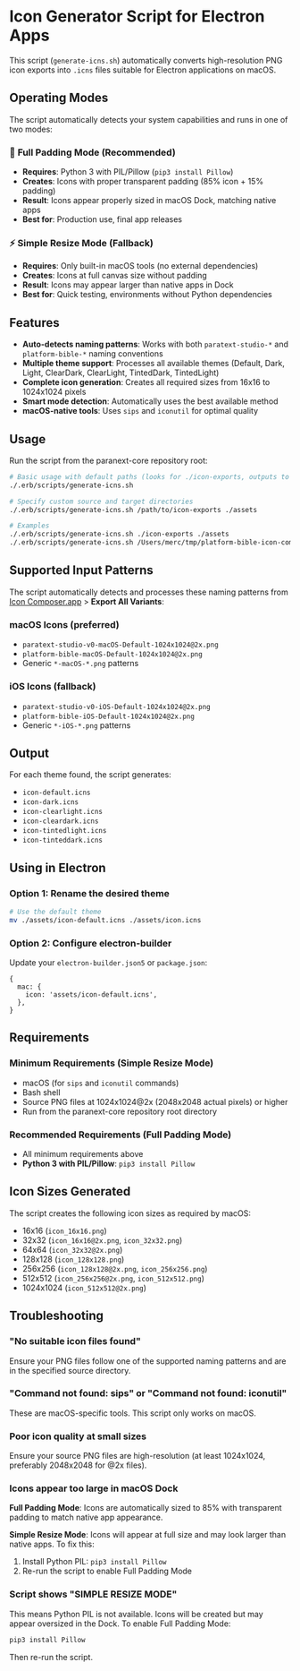 # Icon Generator Script for Electron Apps

This script (`generate-icns.sh`) automatically converts high-resolution PNG icon exports into `.icns` files suitable for Electron applications on macOS.

## Operating Modes

The script automatically detects your system capabilities and runs in one of two modes:

### 🎯 **Full Padding Mode** (Recommended)

- **Requires**: Python 3 with PIL/Pillow (`pip3 install Pillow`)
- **Creates**: Icons with proper transparent padding (85% icon + 15% padding)
- **Result**: Icons appear properly sized in macOS Dock, matching native apps
- **Best for**: Production use, final app releases

### ⚡ **Simple Resize Mode** (Fallback)

- **Requires**: Only built-in macOS tools (no external dependencies)
- **Creates**: Icons at full canvas size without padding
- **Result**: Icons may appear larger than native apps in Dock
- **Best for**: Quick testing, environments without Python dependencies

## Features

- **Auto-detects naming patterns**: Works with both `paratext-studio-*` and `platform-bible-*` naming conventions
- **Multiple theme support**: Processes all available themes (Default, Dark, Light, ClearDark, ClearLight, TintedDark, TintedLight)
- **Complete icon generation**: Creates all required sizes from 16x16 to 1024x1024 pixels
- **Smart mode detection**: Automatically uses the best available method
- **macOS-native tools**: Uses `sips` and `iconutil` for optimal quality

## Usage

Run the script from the paranext-core repository root:

```bash
# Basic usage with default paths (looks for ./icon-exports, outputs to ./assets)
./.erb/scripts/generate-icns.sh

# Specify custom source and target directories
./.erb/scripts/generate-icns.sh /path/to/icon-exports ./assets

# Examples
./.erb/scripts/generate-icns.sh ./icon-exports ./assets
./.erb/scripts/generate-icns.sh /Users/merc/tmp/platform-bible-icon-composer-exports ./assets
```

## Supported Input Patterns

The script automatically detects and processes these naming patterns from [Icon Composer.app](https://developer.apple.com/icon-composer/) > **Export All Variants**:

### macOS Icons (preferred)

- `paratext-studio-v0-macOS-Default-1024x1024@2x.png`
- `platform-bible-macOS-Default-1024x1024@2x.png`
- Generic `*-macOS-*.png` patterns

### iOS Icons (fallback)

- `paratext-studio-v0-iOS-Default-1024x1024@2x.png`
- `platform-bible-iOS-Default-1024x1024@2x.png`
- Generic `*-iOS-*.png` patterns

## Output

For each theme found, the script generates:

- `icon-default.icns`
- `icon-dark.icns`
- `icon-clearlight.icns`
- `icon-cleardark.icns`
- `icon-tintedlight.icns`
- `icon-tinteddark.icns`

## Using in Electron

### Option 1: Rename the desired theme

```bash
# Use the default theme
mv ./assets/icon-default.icns ./assets/icon.icns
```

### Option 2: Configure electron-builder

Update your `electron-builder.json5` or `package.json`:

```json5
{
  mac: {
    icon: 'assets/icon-default.icns',
  },
}
```

## Requirements

### Minimum Requirements (Simple Resize Mode)

- macOS (for `sips` and `iconutil` commands)
- Bash shell
- Source PNG files at 1024x1024@2x (2048x2048 actual pixels) or higher
- Run from the paranext-core repository root directory

### Recommended Requirements (Full Padding Mode)

- All minimum requirements above
- **Python 3 with PIL/Pillow**: `pip3 install Pillow`

## Icon Sizes Generated

The script creates the following icon sizes as required by macOS:

- 16x16 (`icon_16x16.png`)
- 32x32 (`icon_16x16@2x.png`, `icon_32x32.png`)
- 64x64 (`icon_32x32@2x.png`)
- 128x128 (`icon_128x128.png`)
- 256x256 (`icon_128x128@2x.png`, `icon_256x256.png`)
- 512x512 (`icon_256x256@2x.png`, `icon_512x512.png`)
- 1024x1024 (`icon_512x512@2x.png`)

## Troubleshooting

### "No suitable icon files found"

Ensure your PNG files follow one of the supported naming patterns and are in the specified source directory.

### "Command not found: sips" or "Command not found: iconutil"

These are macOS-specific tools. This script only works on macOS.

### Poor icon quality at small sizes

Ensure your source PNG files are high-resolution (at least 1024x1024, preferably 2048x2048 for @2x files).

### Icons appear too large in macOS Dock

**Full Padding Mode**: Icons are automatically sized to 85% with transparent padding to match native app appearance.

**Simple Resize Mode**: Icons will appear at full size and may look larger than native apps. To fix this:

1. Install Python PIL: `pip3 install Pillow`
2. Re-run the script to enable Full Padding Mode

### Script shows "SIMPLE RESIZE MODE"

This means Python PIL is not available. Icons will be created but may appear oversized in the Dock. To enable Full Padding Mode:

```bash
pip3 install Pillow
```

Then re-run the script.
